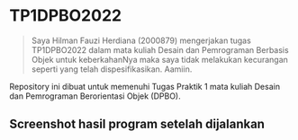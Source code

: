 # TP1DPBO2022

>Saya Hilman Fauzi Herdiana (2000879) mengerjakan tugas TP1DPBO2022 dalam mata kuliah Desain dan Pemrograman Berbasis Objek untuk keberkahanNya maka saya tidak melakukan kecurangan seperti yang telah dispesifikasikan. Aamiin.

Repository ini dibuat untuk memenuhi Tugas Praktik 1 mata kuliah Desain dan Pemrograman Berorientasi Objek (DPBO).

## **Screenshot hasil program setelah dijalankan**